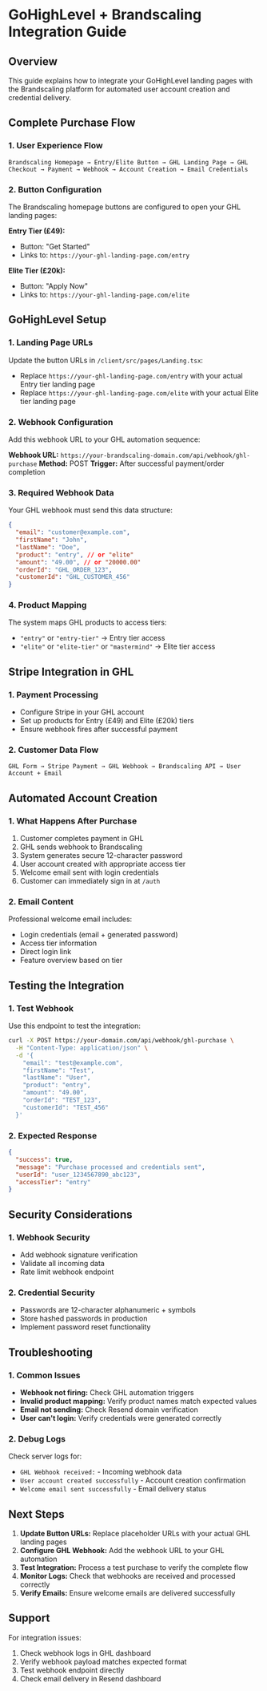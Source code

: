 # GoHighLevel + Brandscaling Integration Guide

## Overview
This guide explains how to integrate your GoHighLevel landing pages with the Brandscaling platform for automated user account creation and credential delivery.

## Complete Purchase Flow

### 1. User Experience Flow
```
Brandscaling Homepage → Entry/Elite Button → GHL Landing Page → GHL Checkout → Payment → Webhook → Account Creation → Email Credentials
```

### 2. Button Configuration
The Brandscaling homepage buttons are configured to open your GHL landing pages:

**Entry Tier (£49):**
- Button: "Get Started" 
- Links to: `https://your-ghl-landing-page.com/entry`

**Elite Tier (£20k):**
- Button: "Apply Now"
- Links to: `https://your-ghl-landing-page.com/elite`

## GoHighLevel Setup

### 1. Landing Page URLs
Update the button URLs in `/client/src/pages/Landing.tsx`:
- Replace `https://your-ghl-landing-page.com/entry` with your actual Entry tier landing page
- Replace `https://your-ghl-landing-page.com/elite` with your actual Elite tier landing page

### 2. Webhook Configuration
Add this webhook URL to your GHL automation sequence:

**Webhook URL:** `https://your-brandscaling-domain.com/api/webhook/ghl-purchase`
**Method:** POST
**Trigger:** After successful payment/order completion

### 3. Required Webhook Data
Your GHL webhook must send this data structure:

```json
{
  "email": "customer@example.com",
  "firstName": "John",
  "lastName": "Doe", 
  "product": "entry", // or "elite"
  "amount": "49.00", // or "20000.00"
  "orderId": "GHL_ORDER_123",
  "customerId": "GHL_CUSTOMER_456"
}
```

### 4. Product Mapping
The system maps GHL products to access tiers:
- `"entry"` or `"entry-tier"` → Entry tier access
- `"elite"` or `"elite-tier"` or `"mastermind"` → Elite tier access

## Stripe Integration in GHL

### 1. Payment Processing
- Configure Stripe in your GHL account
- Set up products for Entry (£49) and Elite (£20k) tiers
- Ensure webhook fires after successful payment

### 2. Customer Data Flow
```
GHL Form → Stripe Payment → GHL Webhook → Brandscaling API → User Account + Email
```

## Automated Account Creation

### 1. What Happens After Purchase
1. Customer completes payment in GHL
2. GHL sends webhook to Brandscaling
3. System generates secure 12-character password
4. User account created with appropriate access tier
5. Welcome email sent with login credentials
6. Customer can immediately sign in at `/auth`

### 2. Email Content
Professional welcome email includes:
- Login credentials (email + generated password)
- Access tier information
- Direct login link
- Feature overview based on tier

## Testing the Integration

### 1. Test Webhook
Use this endpoint to test the integration:
```bash
curl -X POST https://your-domain.com/api/webhook/ghl-purchase \
  -H "Content-Type: application/json" \
  -d '{
    "email": "test@example.com",
    "firstName": "Test",
    "lastName": "User",
    "product": "entry",
    "amount": "49.00",
    "orderId": "TEST_123",
    "customerId": "TEST_456"
  }'
```

### 2. Expected Response
```json
{
  "success": true,
  "message": "Purchase processed and credentials sent",
  "userId": "user_1234567890_abc123",
  "accessTier": "entry"
}
```

## Security Considerations

### 1. Webhook Security
- Add webhook signature verification
- Validate all incoming data
- Rate limit webhook endpoint

### 2. Credential Security
- Passwords are 12-character alphanumeric + symbols
- Store hashed passwords in production
- Implement password reset functionality

## Troubleshooting

### 1. Common Issues
- **Webhook not firing:** Check GHL automation triggers
- **Invalid product mapping:** Verify product names match expected values
- **Email not sending:** Check Resend domain verification
- **User can't login:** Verify credentials were generated correctly

### 2. Debug Logs
Check server logs for:
- `GHL Webhook received:` - Incoming webhook data
- `User account created successfully` - Account creation confirmation
- `Welcome email sent successfully` - Email delivery status

## Next Steps

1. **Update Button URLs:** Replace placeholder URLs with your actual GHL landing pages
2. **Configure GHL Webhook:** Add the webhook URL to your GHL automation
3. **Test Integration:** Process a test purchase to verify the complete flow
4. **Monitor Logs:** Check that webhooks are received and processed correctly
5. **Verify Emails:** Ensure welcome emails are delivered successfully

## Support

For integration issues:
1. Check webhook logs in GHL dashboard
2. Verify webhook payload matches expected format
3. Test webhook endpoint directly
4. Check email delivery in Resend dashboard